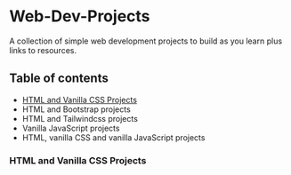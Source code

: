 # Web-Dev-Projects
A collection of simple web development projects to build as you learn plus links to resources.

## Table of contents
* [HTML and Vanilla CSS Projects](#html-and-vanilla-css-projects "Goto html-vanillacss-projects")
* HTML and Bootstrap projects
* HTML and Tailwindcss projects
* Vanilla JavaScript projects
* HTML, vanilla CSS and vanilla JavaScript projects



### HTML and Vanilla CSS Projects

